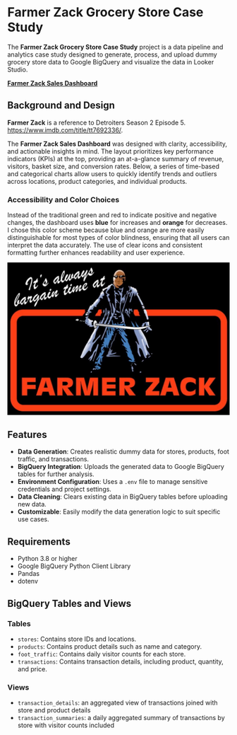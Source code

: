 # Farmer Zack Grocery Store Case Study

The **Farmer Zack Grocery Store Case Study** project is a data pipeline and analytics case study designed to generate, process, and upload dummy grocery store data to Google BigQuery and visualize the data in Looker Studio. 

**[Farmer Zack Sales Dashboard](https://lookerstudio.google.com/reporting/96b1dd92-f479-417a-97c9-e45915107d0f)**

## Background and Design

**Farmer Zack** is a reference to Detroiters Season 2 Episode 5. https://www.imdb.com/title/tt7692336/. 

The **Farmer Zack Sales Dashboard** was designed with clarity, accessibility, and actionable insights in mind. The layout prioritizes key performance indicators (KPIs) at the top, providing an at-a-glance summary of revenue, visitors, basket size, and conversion rates. Below, a series of time-based and categorical charts allow users to quickly identify trends and outliers across locations, product categories, and individual products.

### Accessibility and Color Choices

Instead of the traditional green and red to indicate positive and negative changes, the dashboard uses **blue** for increases and **orange** for decreases. I chose this color scheme because blue and orange are more easily distinguishable for most types of color blindness, ensuring that all users can interpret the data accurately. The use of clear icons and consistent formatting further enhances readability and user experience.

![farmer_zack](farmer-zack.jpeg "Farmer Zack")

## Features

- **Data Generation**: Creates realistic dummy data for stores, products, foot traffic, and transactions.
- **BigQuery Integration**: Uploads the generated data to Google BigQuery tables for further analysis.
- **Environment Configuration**: Uses a `.env` file to manage sensitive credentials and project settings.
- **Data Cleaning**: Clears existing data in BigQuery tables before uploading new data.
- **Customizable**: Easily modify the data generation logic to suit specific use cases.

## Requirements

- Python 3.8 or higher
- Google BigQuery Python Client Library
- Pandas
- dotenv

## BigQuery Tables and Views

### Tables
- `stores`: Contains store IDs and locations.
- `products`: Contains product details such as name and category.
- `foot_traffic`: Contains daily visitor counts for each store.
- `transactions`: Contains transaction details, including product, quantity, and price.

### Views
- `transaction_details`: an aggregated view of transactions joined with store and product details
- `transaction_summaries`: a daily aggregated summary of transactions by store with visitor counts included
